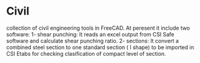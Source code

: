 # Civil
collection of civil engineering tools in FreeCAD. At peresent it include two software:
1- shear punching: It reads an excel output from CSI Safe software and calculate shear punching ratio.
2- sections: It convert a combined steel section to one standard section ( I shape) to be imported in CSI Etabs for checking clasification of compact level of section.
